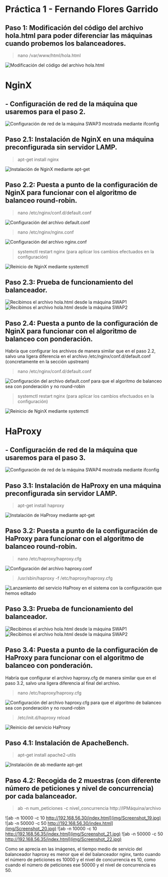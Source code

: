 # Práctica 1 - Fernando Flores Garrido## Paso 1: Modificación del código del archivo hola.html para poder diferenciar las máquinas cuando probemos los balanceadores.> nano /var/www/html/hola.html![Modificación del código del archivo hola.html](img/Screenshot_4.jpg)# NginX## - Configuración de red de la máquina que usaremos para el paso 2.![Configuración de red de la máquina SWAP3 mostrada mediante ifconfig](img/SWAP3.jpg)## Paso 2.1: Instalación de NginX en una máquina preconfigurada sin servidor LAMP.> apt-get install nginx![Instalación de NginX mediante apt-get](img/Screenshot_2.jpg)## Paso 2.2: Puesta a punto de la configuración de NginX para funcionar con el algoritmo de balanceo round-robin.> nano /etc/nginx/conf.d/default.conf![Configuración del archivo default.conf](img/Screenshot_5.jpg)> nano /etc/nginx/nginx.conf![Configuración del archivo nginx.conf](img/Screenshot_6.jpg)> systemctl restart nginx (para aplicar los cambios efectuados en la configuración)![Reinicio de NginX mediante systemctl](img/Screenshot_7.jpg)## Paso 2.3: Prueba de funcionamiento del balanceador.![Recibimos el archivo hola.html desde la máquina SWAP1](img/Screenshot_8.jpg)![Recibimos el archivo hola.html desde la máquina SWAP2](img/Screenshot_9.jpg)## Paso 2.4: Puesta a punto de la configuración de NginX para funcionar con el algoritmo de balanceo con ponderación.Habría que configurar los archivos de manera similar que en el paso 2.2, salvo una ligera diferencia en el archivo /etc/nginx/conf.d/default.conf (concretamente en la sección upstream)> nano /etc/nginx/conf.d/default.conf![Configuración del archivo default.conf para que el algoritmo de balanceo sea con ponderación y no round-robin](img/Screenshot_10.jpg)> systemctl restart nginx (para aplicar los cambios efectuados en la configuración)![Reinicio de NginX mediante systemctl](img/Screenshot_7.jpg)# HaProxy## - Configuración de red de la máquina que usaremos para el paso 3.![Configuración de red de la máquina SWAP4 mostrada mediante ifconfig](img/SWAP4.jpg)## Paso 3.1: Instalación de HaProxy en una máquina preconfigurada sin servidor LAMP.> apt-get install haproxy![Instalación de HaProxy mediante apt-get](img/Screenshot_11.jpg)## Paso 3.2: Puesta a punto de la configuración de HaProxy para funcionar con el algoritmo de balanceo round-robin.> nano /etc/haproxy/haproxy.cfg![Configuración del archivo haproxy.conf](img/Screenshot_12.jpg)> /usr/sbin/haproxy -f /etc/haproxy/haproxy.cfg![Lanzamiento del servicio HaProxy en el sistema con la configuración que hemos editado](img/Screenshot_13.jpg)## Paso 3.3: Prueba de funcionamiento del balanceador.![Recibimos el archivo hola.html desde la máquina SWAP1](img/Screenshot_14.jpg)![Recibimos el archivo hola.html desde la máquina SWAP2](img/Screenshot_15.jpg)## Paso 3.4: Puesta a punto de la configuración de HaProxy para funcionar con el algoritmo de balanceo con ponderación.Habría que configurar el  archivo haproxy.cfg de manera similar que en el paso 3.2, salvo una ligera diferencia al final del archivo.> nano /etc/haproxy/haproxy.cfg![Configuración del archivo haproxy.cfg para que el algoritmo de balanceo sea con ponderación y no round-robin](img/Screenshot_16.jpg)> /etc/init.d/haproxy reload![Reinicio del servicio HaProxy](img/Screenshot_17.jpg)## Paso 4.1: Instalación de ApacheBench.> apt-get install apache2-utils![Instalación de ab mediante apt-get](img/Screenshot_18.jpg)## Paso 4.2: Recogida de 2 muestras (con diferente número de peticiones y nivel de concurrencia) por cada balanceador.> ab -n num_peticiones -c nivel_concurrencia http://IPMáquina/archivo![ab -n 10000 -c 10 http://192.168.56.30/index.html](img/Screenshot_19.jpg)![ab -n 50000 -c 50 http://192.168.56.30/index.html](img/Screenshot_20.jpg)![ab -n 10000 -c 10 http://192.168.56.35/index.html](img/Screenshot_21.jpg)![ab -n 50000 -c 50 http://192.168.56.35/index.html](img/Screenshot_22.jpg)Como se aprecia en las imágenes, el tiempo medio de servicio del balanceador haproxy es menor que el del balanceador nginx, tanto cuando el número de peticiones es 10000 y el nivel de concurrencia es 10, como cuando el número de peticiones ese 50000 y el nivel de concurrencia es 50.
